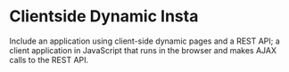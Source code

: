 # Clientside Dynamic Insta

Include an application using client-side dynamic pages and a REST API; a client application in JavaScript that runs in the browser and makes AJAX calls to the REST API.
